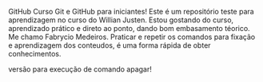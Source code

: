 GitHub
Curso Git e GitHub para iniciantes!
Este é um repositório teste para aprendizagem no curso do Willian Justen.
Estou gostando do curso, aprendizado prático e direto ao ponto, dando bom embasamento téorico.
Me chamo Fabrycio Medeiros.
Praticar e repetir os comandos para fixação e aprendizagem dos conteudos, é uma forma rápida de obter conhecimentos.


versão para execução de comando apagar!
